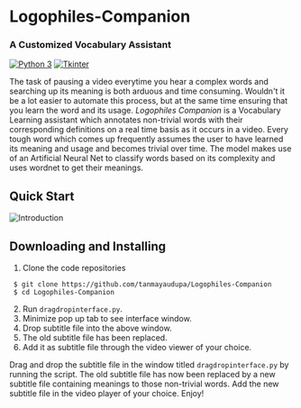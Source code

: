 # Logophiles-Companion
### A Customized Vocabulary Assistant


[![Python 3](https://img.shields.io/badge/python-3-blue.svg)](https://www.python.org/download/releases/3.0/)
[![Tkinter](https://img.shields.io/badge/tkinter-interface-green.svg)](https://docs.python.org/2/library/tkinter.html)


The task of pausing a video everytime you hear a complex words and searching up its meaning is both arduous and time consuming. Wouldn't it be a lot easier to automate this process, but at the same time ensuring that you learn the word and its usage.
*Logophiles Companion* is a Vocabulary Learning assistant which annotates non-trivial words with their corresponding definitions on a real time basis as it occurs in a video. Every tough word which comes up frequently assumes the user to have learned its meaning and usage and becomes trivial over time. The model makes use of an Artificial Neural Net to classify words based on its complexity and uses wordnet to get their meanings.

Quick Start
---------------

![Introduction](introduction.gif)


Downloading and Installing
----

1. Clone the code repositories
```
 $ git clone https://github.com/tanmayaudupa/Logophiles-Companion 
 $ cd Logophiles-Companion
 ```
2. Run `dragdropinterface.py`.
3. Minimize pop up tab to see interface window.
4. Drop subtitle file into the above window.
5. The old subtitle file has been replaced.
6. Add it as subtitle file through the video viewer of your choice.

Drag and drop the subtitle file in the window titled `dragdropinterface.py` by running the script.
The old subtitle file has now been replaced by a new subtitle file containing meanings to those non-trivial words.
Add the new subtitle file in the video player of your choice. 
Enjoy!

